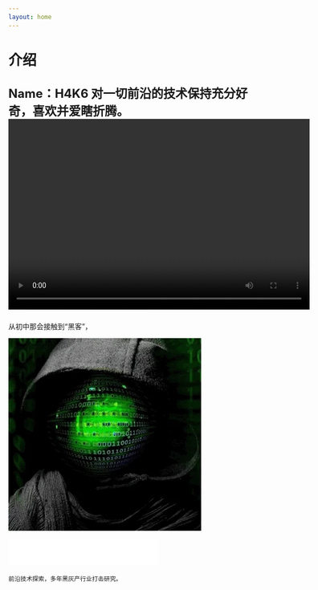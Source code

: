 ```yaml
---
layout: home
---
```


 # **介绍**

**<font size=5>Name：H4K6</font>**
**<font size=5>对一切前沿的技术保持充分好奇，喜欢并爱瞎折腾。</font>**
<video src="/public/video/H4K6ATT.mp4" width="600px" height="380px" controls="controls"></video>
---
从初中那会接触到“黑客”，

![smiley](/public/picture/giphy.webp)
<iframe frameborder="no" border="0" marginwidth="0" marginheight="0" width=298 height=52 src="//music.163.com/outchain/player?type=2&id=1439704663&auto=1&height=32"></iframe>

```
前沿技术探索，多年黑灰产行业打击研究。
```

